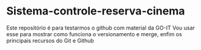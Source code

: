 # Sistema-controle-reserva-cinema
 Este repositório é para testarmos o github com material da GO-IT
Vou usar esse  para mostrar como funciona o versionamento e merge, enfim os principais recursos do Git e Github
